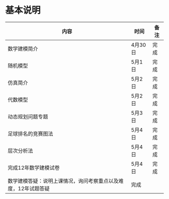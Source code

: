 # 基本说明
|内容|时间|备注|
|---|---|---|
|数学建模简介|4月30日|完成|
|随机模型|5月1日|完成|
|仿真简介|5月2日|完成|
| 代数模型| 5月2日|完成|
|动态规划问题专题|5月3日|完成|
|足球排名的竞赛图法| 5月4日 |完成|
|层次分析法|5月4日|完成|
|完成12年数学建模试卷|5月4日|完成|
|数学建模答疑：说明上课情况，询问考察重点以及难度，12年试题答疑|完成|
